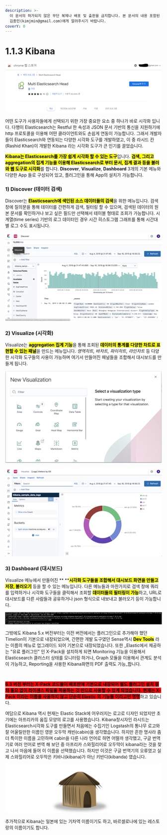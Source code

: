 ```yaml
---
description: >-
  이 문서의 허가되지 않은 무단 복제나 배포 및 출판을 금지합니다. 본 문서의 내용 포함된 자료를 인용하고자 하는 경우 출처를 명시하고
  김종민(kimjmin@gmail.com)에게 알려주시기 바랍니다.
coverY: 0
---
```


# 1.1.3 Kibana

![](<../../.gitbook/assets/image (4).png>)

어떤 도구가 사용자들에게 선택되기 위한 가장 중요한 요소 중 하나가 바로 시각화 입니다. 다행이 Elasticsearch는 Restful 한 속성과 JSON 문서 기반의 통신을 지원하기에 http 프로토콜을 이용해 어떤 클라이언트와도 손쉽게 연동이 가능합니다. 그래서 개발자들이 Elasticsearch와 연동되는 다양한 시각화 도구를 개발하였고, 이 중 라시드 칸(Rashid Khan)이 개발한 Kibana 라는 시각화 도구가 큰 인기를 끌었습니다.

<mark style="background-color:yellow;">**Kibana는 Elasticsearch를 가장 쉽게 시각화 할 수 있는 도구**</mark>입니다. <mark style="background-color:yellow;">**검색, 그리고 aggregation의 집계 기능을 이용해 Elasticsearch로 부터 문서, 집계 결과 등을 불러와 웹 도구로 시각화**</mark>를 합니다. **Discover**, **Visualize**, **Dashboard** 3개의 기본 메뉴와 다양한 App 들로 구성되어 있고, 플러그인을 통해 App의 설치가 가능합니다.

### 1) Discover (데이터 검색)

Discover는 <mark style="background-color:yellow;">**Elasticsearch에 색인된 소스 데이터들의 검색**</mark>을 위한 메뉴입니다. 검색 창에 질의문을 통해 데이터를 간편하게 검색, 필터링 할 수 있으며, 검색된 데이터의 원본 문서를 확인하거나 보고 싶은 필드만 선택해서 테이블 형태로 조회가 가능합니다. 시계열(time series) 기반의 로그 데이터인 경우 시간 히스토그램 그래프를 통해 시간대별 로그 수도 표시됩니다.

![](<../../.gitbook/assets/image (5).png>)

### 2) Visualize (시각화)

Visualize는 <mark style="background-color:yellow;">**aggregation 집계 기능**</mark>을 통해 조회된 <mark style="background-color:yellow;">**데이터의 통계를 다양한 차트로 표현할 수 있는 패널**</mark>을 만드는 메뉴입니다. _영역차트, 바차트, 파이차트, 라인차트_ 등 다양한 시각화 도구들의 사용이 가능하며 여기서 만들어진 패널들을 조합해서 대시보드를 만들게 됩니다.

![](<../../.gitbook/assets/image (6) (1).png>)

![](<../../.gitbook/assets/image (7) (1).png>)

### 3) Dashboard (대시보드)

Visualize 메뉴에서 만들어진 ** **<mark style="background-color:yellow;">**시각화 도구들을 조합해서 대시보드 화면을 만들고 저장, 불러오기**</mark> 등을 할 수 있는 메뉴입니다. 다른 메뉴들과 마찬가지로 검색 창에 쿼리를 입력하거나 시각화 도구들을 클릭해서 조회할 <mark style="background-color:yellow;">**데이터들의 필터링이 가능**</mark>하고, URL로 대시보드를 다른 사람들과 공유하거나 json 형식으로 내보내고 불러오기 등이 가능합니다.

![Kibana 대시보드 화면](<../../.gitbook/assets/image (8).png>)

그밖에도 Kibana 5.x 버전부터는 이전 버전에서는 플러그인으로 추가해야 했던 Timelion이 기본으로 내장되었으며, 간편한 개발 도구였던 Sense역시 <mark style="background-color:yellow;">**Dev Tools**</mark> 라는 이름의 메뉴로 업그레이드 되어 기본으로 내장되었습니다. 또한 _Elastic에서 제공하는 "유료 플러그인" 인 X-Pack을 설치하게 되면 Monitoring 기능을 이용해서 Elasticsearch 클러스터 상태를 모니터링 하거나, Graph 모듈을 이용해서 관계도 분석이 가능하고, Reporting을 사용한 Kibana화면의 PDF 출력도 가능_합니다.

<figure><img src="https://mblogthumb-phinf.pstatic.net/MjAxOTAzMzBfMjgy/MDAxNTUzOTEyODczMTI3.SmaSaIMdOq7MVIXLZzRM4Ql329r_v9XmYy9Q-Wj1p0kg.J_5cSi_ea93z0d8AsOPdQ8QpC9Ga9LO-omZ_xs-uivwg.PNG.hihello0426/%EC%8A%A4%ED%81%AC%EB%A6%B0%EC%83%B7_2019-03-30_%EC%98%A4%EC%A0%84_11.27.39.png?type=w800" alt=""><figcaption></figcaption></figure>



<mark style="background-color:red;">**6.3 버전 부터는 X-Pack 코드들이 배포판에 기본으로 내장되어 별도 플러그인 설치 절차 필요 없이 라이센스 파일을 적용하는 것 만으로 사용할 수 있게 되었습니다. 현재는 X-Pack 이라는 이름을 사용하지 않고 단순히 Elastic 의 기능들 이라고만 명명**</mark>하고 있습니다.



여담으로 Kibana 역시 현재는 Elastic Stack에 어우러지는 로고로 디자인 되었지만 초기에는 아프리카의 움집 모양의 로고를 사용했습니다. Kibana창시자인 라시드는 Elasticsearch시각화 도구를 만들면서 처음에는 수집기인 Logstash의 통나무 로고와 잘 어울릴만한 이름인 영문 오두막 캐빈(cabin)을 생각했습니다. 하지만 흔한 명사라 좀 더 특이한 이름을 고민하며 cabin을 다른 나라 언어로 하면 어떨까 생각했고, 구글 번역기로 여러 언어로 번역 해 보던 중 아프리카 스와힐리어로 오두막이 kibana라는 것을 찾고 나서 마음에 들어 이 이름을 선택했습니다. 하지만 이것은 구글 번역기의 오류였고 실제 스와힐리어로 오두막은 키바나(kibana)가 아닌 키반다(kibanda) 였습니다.

![Kibana 의 초기 버전 로고](<../../.gitbook/assets/image (9).png>)

추가적으로 Kibana는 일본에 있는 기차역 이름이기도 하고, 바르셀로나에 있는 레스토랑의 이름이기도 합니다.
